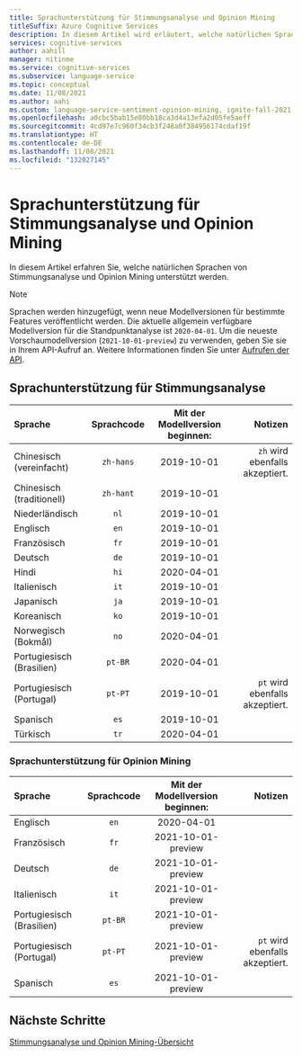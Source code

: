 ```yaml
---
title: Sprachunterstützung für Stimmungsanalyse und Opinion Mining
titleSuffix: Azure Cognitive Services
description: In diesem Artikel wird erläutert, welche natürlichen Sprachen von Stimmungsanalyse- und Opinion Mining-Features von Azure Cognitive Service für Sprachen unterstützt werden.
services: cognitive-services
author: aahill
manager: nitinme
ms.service: cognitive-services
ms.subservice: language-service
ms.topic: conceptual
ms.date: 11/08/2021
ms.author: aahi
ms.custom: language-service-sentiment-opinion-mining, ignite-fall-2021
ms.openlocfilehash: a0cbc5bab15e80bb18ca3d4a13efa2d05fe5aeff
ms.sourcegitcommit: 4cd97e7c960f34cb3f248a0f384956174cdaf19f
ms.translationtype: HT
ms.contentlocale: de-DE
ms.lasthandoff: 11/08/2021
ms.locfileid: "132027145"
---
```

# <a name="sentiment-analysis-and-opinion-mining-language-support"></a>Sprachunterstützung für Stimmungsanalyse und Opinion Mining 

In diesem Artikel erfahren Sie, welche natürlichen Sprachen von Stimmungsanalyse und Opinion Mining unterstützt werden.

> [!NOTE]
> Sprachen werden hinzugefügt, wenn neue Modellversionen für bestimmte Features veröffentlicht werden. Die aktuelle allgemein verfügbare Modellversion für die Standpunktanalyse ist `2020-04-01`. Um die neueste Vorschaumodellversion (`2021-10-01-preview`) zu verwenden, geben Sie sie in Ihrem API-Aufruf an. Weitere Informationen finden Sie unter [Aufrufen der API](how-to/call-api.md#specify-the-sentiment-analysis-model).

## <a name="sentiment-analysis-language-support"></a>Sprachunterstützung für Stimmungsanalyse

| Sprache              | Sprachcode | Mit der Modellversion beginnen: |              Notizen |
|:----------------------|:-------------:|:--------------------------:|-------------------:|
| Chinesisch (vereinfacht)    |   `zh-hans`         |         2019-10-01         | `zh` wird ebenfalls akzeptiert. |
| Chinesisch (traditionell)   |   `zh-hant`         |         2019-10-01         |                    |
| Niederländisch                 |     `nl`            |         2019-10-01        |                    |
| Englisch               |     `en`            |         2019-10-01         |                    |
| Französisch                |     `fr`            |         2019-10-01         |                    |
| Deutsch                |     `de`            |         2019-10-01         |                    |
| Hindi                 |    `hi`             |         2020-04-01         |                    |
| Italienisch               |     `it`            |         2019-10-01         |                    |
| Japanisch              |     `ja`            |         2019-10-01         |                    |
| Koreanisch                |     `ko`            |         2019-10-01         |                    |
| Norwegisch (Bokmål)   |     `no`            |         2020-04-01         |                    |
| Portugiesisch (Brasilien)   |    `pt-BR`          |         2020-04-01         |                    |
| Portugiesisch (Portugal) |    `pt-PT`          |         2019-10-01         | `pt` wird ebenfalls akzeptiert. |
| Spanisch               |     `es`            |         2019-10-01         |                    |
| Türkisch               |     `tr`             |         2020-04-01        |                    |

### <a name="opinion-mining-language-support"></a>Sprachunterstützung für Opinion Mining

| Sprache              | Sprachcode | Mit der Modellversion beginnen: |              Notizen |
|:----------------------|:-------------:|:------------------------------------:|-------------------:|
| Englisch               |     `en`      |  2020-04-01              |                    |
| Französisch                |     `fr`      |         2021-10-01-preview         |                    |
| Deutsch                |     `de`      |         2021-10-01-preview         |                    |
| Italienisch               |     `it`      |         2021-10-01-preview         |                    |
| Portugiesisch (Brasilien)   |    `pt-BR`    |         2021-10-01-preview         |                    |
| Portugiesisch (Portugal) |    `pt-PT`    |         2021-10-01-preview         | `pt` wird ebenfalls akzeptiert. |
| Spanisch               |     `es`      |         2021-10-01-preview         |                    |

## <a name="next-steps"></a>Nächste Schritte

[Stimmungsanalyse und Opinion Mining-Übersicht](overview.md)
